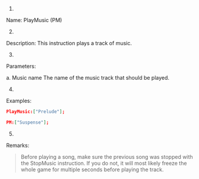1. 
Name: PlayMusic (PM)


2. 
Description: This instruction plays a track of music.


3. 
Parameters:


a. 
Music name
The name of the music track that should be played.


4. 
Examples:
```json
PlayMusic:["Prelude"];

PM:["Suspense"];
```

 



5. 
Remarks:
> Before playing a song, make sure the previous song was stopped with the StopMusic instruction.
> If you do not, it will most likely freeze the whole game for multiple seconds before playing the track.